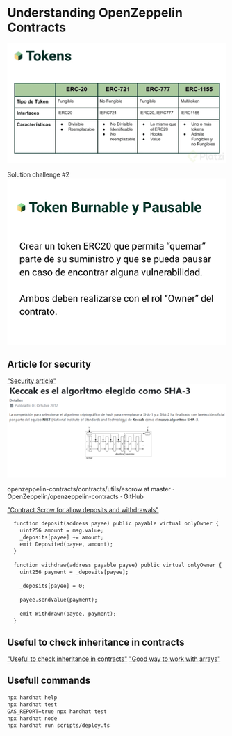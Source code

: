 # Understanding OpenZeppelin Contracts

!["Description of Tokens ERC 20, 721, 777, 1155"](./images/description-tokens.png)

Solution challenge #2
!["Description challenge #2"](./images/challenge2.png)

## Article for security

["Security article"](https://www.cyberseguridad.net/keccak-es-el-algoritmo-elegido-como-sha-3)
!["Security Keccak sha-3"](./images/security.png)

openzeppelin-contracts/contracts/utils/escrow at master · OpenZeppelin/openzeppelin-contracts · GitHub

["Contract Scrow for allow deposits and withdrawals"](https://github.com/OpenZeppelin/openzeppelin-contracts/tree/master/contracts/utils/escrow)

```solidity
  function deposit(address payee) public payable virtual onlyOwner {
    uint256 amount = msg.value;
    _deposits[payee] += amount;
    emit Deposited(payee, amount);
  }

  function withdraw(address payable payee) public virtual onlyOwner {
    uint256 payment = _deposits[payee];

    _deposits[payee] = 0;

    payee.sendValue(payment);

    emit Withdrawn(payee, payment);
  }
```

## Useful to check inheritance in contracts

["Useful to check inheritance in contracts"](https://github.com/OpenZeppelin/openzeppelin-contracts/tree/master/contracts/utils/introspection)
["Good way to work with arrays"](https://github.com/OpenZeppelin/openzeppelin-contracts/tree/master/contracts/utils/structs)

## Usefull commands

```shell
npx hardhat help
npx hardhat test
GAS_REPORT=true npx hardhat test
npx hardhat node
npx hardhat run scripts/deploy.ts
```
